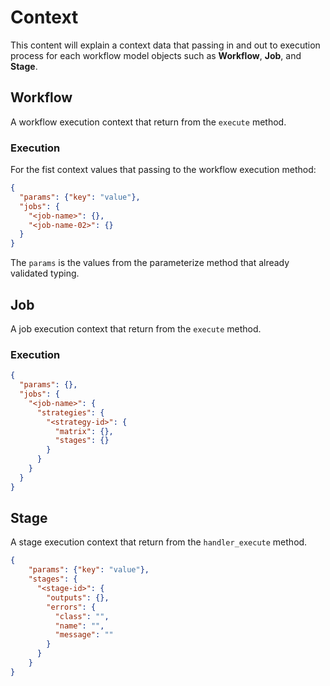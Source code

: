 # Context

This content will explain a context data that passing in and out to execution
process for each workflow model objects such as **Workflow**, **Job**, and **Stage**.

## Workflow

A workflow execution context that return from the `execute` method.

### Execution

For the fist context values that passing to the workflow execution method:

```json
{
  "params": {"key": "value"},
  "jobs": {
    "<job-name>": {},
    "<job-name-02>": {}
  }
}
```

The `params` is the values from the parameterize method that already validated
typing.

## Job

A job execution context that return from the `execute` method.

### Execution

```json
{
  "params": {},
  "jobs": {
    "<job-name>": {
      "strategies": {
        "<strategy-id>": {
          "matrix": {},
          "stages": {}
        }
      }
    }
  }
}
```

## Stage

A stage execution context that return from the `handler_execute` method.

```json
{
    "params": {"key": "value"},
    "stages": {
      "<stage-id>": {
        "outputs": {},
        "errors": {
          "class": "",
          "name": "",
          "message": ""
        }
      }
    }
}
```
